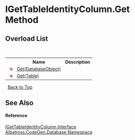 # IGetTableIdentityColumn.Get Method 
 


## Overload List
&nbsp;<table><tr><th></th><th>Name</th><th>Description</th></tr><tr><td>![Public method](media/pubmethod.gif "Public method")</td><td><a href="M_Albatross_CodeGen_Database_IGetTableIdentityColumn_Get.md">Get(DatabaseObject)</a></td><td /></tr><tr><td>![Public method](media/pubmethod.gif "Public method")</td><td><a href="M_Albatross_CodeGen_Database_IGetTableIdentityColumn_Get_1.md">Get(Table)</a></td><td /></tr></table>&nbsp;
<a href="#igettableidentitycolumn.get-method">Back to Top</a>

## See Also


#### Reference
<a href="T_Albatross_CodeGen_Database_IGetTableIdentityColumn.md">IGetTableIdentityColumn Interface</a><br /><a href="N_Albatross_CodeGen_Database.md">Albatross.CodeGen.Database Namespace</a><br />
